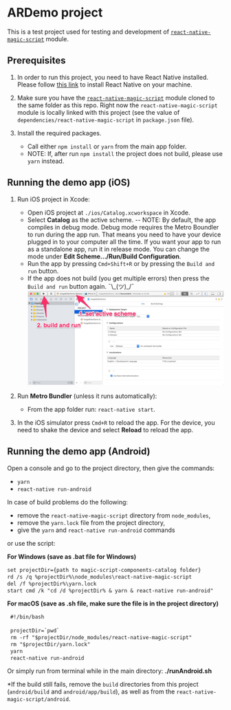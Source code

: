 # ARDemo project

This is a test project used for testing and development of [`react-native-magic-script`](https://github.com/magic-script/react-native-magic-script) module.

## Prerequisites

1. In order to run this project, you need to have React Native installed. Please follow [this link](https://facebook.github.io/react-native/docs/getting-started.html) to install React Native on your machine.

2. Make sure you have the [`react-native-magic-script`](https://github.com/magic-script/react-native-magic-script) module cloned to the same folder as this repo. Right now the `react-native-magic-script` module is locally linked with this project (see the value of `dependencies/react-native-magic-script` in `package.json` file).

3. Install the required packages.

     - Call either `npm install` or `yarn` from the main app folder.
     - NOTE: If, after run `npm install` the project does not build, please use `yarn` instead.

## Running the demo app (iOS)

1. Run iOS project in Xcode:

     - Open iOS project at `./ios/Catalog.xcworkspace` in Xcode.
     - Select **Catalog** as the active scheme. 
     -- NOTE: By default, the app compiles in debug mode. Debug mode requires the Metro Boundler to run during the app run. That means you need to have your device plugged in to your computer all the time. If you want your app to run as a standalone app, run it in release mode. You can change the mode under **Edit Scheme.../Run/Build Configuration**.
     - Run the app by pressing `Cmd+Shift+R` or by pressing the `Build and run` button.
     - If the app does not build (you get multiple errors) then press the `Build and run` button again. ¯\\_(ツ)\_/¯
     ![Build and run](docs/set_active_scheme.jpg)

2. Run **Metro Bundler** (unless it runs automatically):

     - From the app folder run: `react-native start`.

3. In the iOS simulator press `Cmd+R` to reload the app. For the device, you need to shake the device and select **Reload** to reload the app.

## Running the demo app (Android)

 Open a console and go to the project directory, then give the commands:
- `yarn`
- `react-native run-android`

In case of build problems do the following:
- remove the `react-native-magic-script` directory from `node_modules`,
- remove the `yarn.lock` file from the project directory,
- give the `yarn` and `react-native run-android` commands

or use the script:

**For Windows (save as .bat file for Windows)**

    set projectDir={path to magic-script-components-catalog folder}
    rd /s /q %projectDir%\node_modules\react-native-magic-script
    del /f %projectDir%\yarn.lock
    start cmd /k "cd /d %projectDir% & yarn & react-native run-android"

**For macOS (save as .sh file, make sure the file is in the project directory)**

     #!/bin/bash
     
     projectDir=`pwd`
     rm -rf "$projectDir/node_modules/react-native-magic-script"
     rm "$projectDir/yarn.lock"
     yarn
     react-native run-android

Or simply run from terminal while in the main directory: **./runAndroid.sh** 

*If the build still fails, remove the `build` directories from this project (`android/build` and `android/app/build`), as well as from the `react-native-magic-script/android`.
